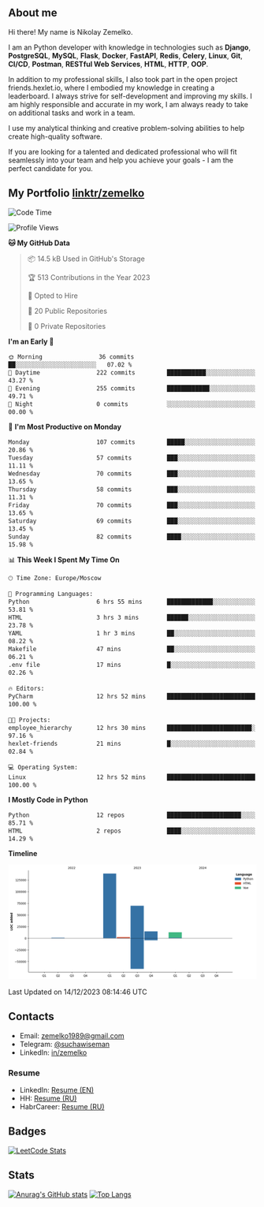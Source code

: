 ## About me
Hi there! My name is Nikolay Zemelko. 

I am an Python developer with knowledge in technologies such as **Django**, **PostgreSQL**, **MySQL**, **Flask**, **Docker**, **FastAPI**, **Redis**, **Celery**, **Linux**, **Git**, **CI/CD**, **Postman**, **RESTful Web Services**, **HTML**, **HTTP**, **OOP**.

In addition to my professional skills, I also took part in the open project friends.hexlet.io, where I embodied my knowledge in creating a leaderboard.
I always strive for self-development and improving my skills. I am highly responsible and accurate in my work, I am always ready to take on additional tasks and work in a team.

I use my analytical thinking and creative problem-solving abilities to help create high-quality software.

If you are looking for a talented and dedicated professional who will fit seamlessly into your team and help you achieve your goals - I am the perfect candidate for you.

## My Portfolio [linktr/zemelko](https://linktr.ee/zemelko)


<!--START_SECTION:waka-->
![Code Time](http://img.shields.io/badge/Code%20Time-41%20hrs%2052%20mins-blue)

![Profile Views](http://img.shields.io/badge/Profile%20Views-1-blue)

**🐱 My GitHub Data** 

> 📦 14.5 kB Used in GitHub's Storage 
 > 
> 🏆 513 Contributions in the Year 2023
 > 
> 💼 Opted to Hire
 > 
> 📜 20 Public Repositories 
 > 
> 🔑 0 Private Repositories 
 > 
**I'm an Early 🐤** 

```text
🌞 Morning                36 commits          ██░░░░░░░░░░░░░░░░░░░░░░░   07.02 % 
🌆 Daytime                222 commits         ███████████░░░░░░░░░░░░░░   43.27 % 
🌃 Evening                255 commits         ████████████░░░░░░░░░░░░░   49.71 % 
🌙 Night                  0 commits           ░░░░░░░░░░░░░░░░░░░░░░░░░   00.00 % 
```
📅 **I'm Most Productive on Monday** 

```text
Monday                   107 commits         █████░░░░░░░░░░░░░░░░░░░░   20.86 % 
Tuesday                  57 commits          ███░░░░░░░░░░░░░░░░░░░░░░   11.11 % 
Wednesday                70 commits          ███░░░░░░░░░░░░░░░░░░░░░░   13.65 % 
Thursday                 58 commits          ███░░░░░░░░░░░░░░░░░░░░░░   11.31 % 
Friday                   70 commits          ███░░░░░░░░░░░░░░░░░░░░░░   13.65 % 
Saturday                 69 commits          ███░░░░░░░░░░░░░░░░░░░░░░   13.45 % 
Sunday                   82 commits          ████░░░░░░░░░░░░░░░░░░░░░   15.98 % 
```


📊 **This Week I Spent My Time On** 

```text
🕑︎ Time Zone: Europe/Moscow

💬 Programming Languages: 
Python                   6 hrs 55 mins       █████████████░░░░░░░░░░░░   53.81 % 
HTML                     3 hrs 3 mins        ██████░░░░░░░░░░░░░░░░░░░   23.78 % 
YAML                     1 hr 3 mins         ██░░░░░░░░░░░░░░░░░░░░░░░   08.22 % 
Makefile                 47 mins             ██░░░░░░░░░░░░░░░░░░░░░░░   06.21 % 
.env file                17 mins             █░░░░░░░░░░░░░░░░░░░░░░░░   02.26 % 

🔥 Editors: 
PyCharm                  12 hrs 52 mins      █████████████████████████   100.00 % 

🐱‍💻 Projects: 
employee_hierarchy       12 hrs 30 mins      ████████████████████████░   97.16 % 
hexlet-friends           21 mins             █░░░░░░░░░░░░░░░░░░░░░░░░   02.84 % 

💻 Operating System: 
Linux                    12 hrs 52 mins      █████████████████████████   100.00 % 
```

**I Mostly Code in Python** 

```text
Python                   12 repos            █████████████████████░░░░   85.71 % 
HTML                     2 repos             ████░░░░░░░░░░░░░░░░░░░░░   14.29 % 
```



**Timeline**

![Lines of Code chart](https://raw.githubusercontent.com/zemelko/zemelko/main/assets/bar_graph.png)


 Last Updated on 14/12/2023 08:14:46 UTC
<!--END_SECTION:waka-->

## Contacts

* Email: [zemelko1989@gmail.com](mailto:zemelko1989@gmail.com)
* Telegram: [@suchawiseman](https://t.me/suchawiseman)
* LinkedIn: [in/zemelko](https://www.linkedin.com/in/zemelko)

### Resume

* LinkedIn: [Resume (EN)](https://www.linkedin.com/in/zemelko)
* HH: [Resume (RU)](https://hh.ru/resume/4a4435a9ff09e87f6c0039ed1f4e475572454c)
* HabrCareer: [Resume (RU)](https://career.habr.com/zemelko1)

## Badges

[![LeetCode Stats](https://leetcode.card.workers.dev/zemelko?font=source_code_pro&extension=null)](https://leetcode.com/zemelko/)

## Stats
[![Anurag's GitHub stats](https://github-readme-stats.vercel.app/api?username=zemelko)](https://github.com/zemelko/github-readme-stats)
[![Top Langs](https://github-readme-stats.vercel.app/api/top-langs/?username=zemelko&layout=compact&langs_count=10)](https://github.com/zemelko/github-readme-stats)
